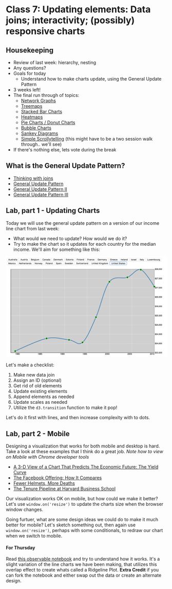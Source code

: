# Class 7: Updating elements: Data joins; interactivity; (possibly) responsive charts

## Housekeeping
* Review of last week: hierarchy, nesting
* Any questions?
* Goals for today
  * Understand how to make charts update, using the General Update Pattern
* 3 weeks left!
* The final run through of topics:
  * [Network Graphs](https://beta.observablehq.com/@mbostock/d3-force-directed-graph)
  * [Treemaps](https://beta.observablehq.com/@mbostock/d3-treemap)
  * [Stacked Bar Charts](https://beta.observablehq.com/@mbostock/d3-stacked-bar-chart)
  * [Heatmaps](https://beta.observablehq.com/@leoyuholo/hong-kong-temperature-heatmap)
  * [Pie Charts / Donut Charts](https://beta.observablehq.com/@mbostock/d3-pie-chart)
  * [Bubble Charts](https://beta.observablehq.com/@mbostock/d3-bubble-chart)
  * [Sankey Diagrams](https://beta.observablehq.com/@mbostock/d3-sankey-diagram)
  * [Simple Scrollytelling](https://pudding.cool/2017/03/comeback/) (this might have to be a two session walk through.. we'll see)
* If there's nothing else, lets vote during the break

## What is the General Update Pattern?
 * [Thinking with joins](http://bost.ocks.org/mike/join/)
 * [General Update Pattern](http://bl.ocks.org/mbostock/3808218)
 * [General Update Pattern II](http://bl.ocks.org/mbostock/3808221)
 * [General Update Pattern III](http://bl.ocks.org/mbostock/3808234)

## Lab, part 1 - Updating Charts

Today we will use the general update pattern on a version of our income line chart from last week:
 * What would we need to update? How would we do it?
 * Try to make the chart so it updates for each country for the median income. We'll aim for something like this:

<img src="images/Screen Shot 2016-10-04 at 10.16.01 PM.png">


Let's make a checklist:
  1. Make new data join
  2. Assign an ID (optional)
  3. Get rid of old elements
  4. Update existing elements
  5. Append elements as needed
  6. Update scales as needed
  7. Utilize the `d3.transition` function to make it pop!

Let's do it first with lines, and then increase complexity with to dots.

## Lab, part 2 - Mobile

Designing a visualization that works for both mobile and desktop is hard. Take a look at these examples that I think do a great job. *Note how to view on Mobile with Chrome developer tools*

  - [A 3-D View of a Chart That Predicts The Economic Future: The Yield Curve](http://www.nytimes.com/interactive/2015/03/19/upshot/3d-yield-curve-economic-growth.html)
  - [The Facebook Offering: How It Compares](http://www.nytimes.com/interactive/2012/05/17/business/dealbook/how-the-facebook-offering-compares.html)
  - [Fewer Helmets, More Deaths](http://www.nytimes.com/interactive/2014/03/31/science/motorcycle-helmet-laws.html)
  - [The Tenure Pipeline at Harvard Business School](http://www.nytimes.com/2013/09/08/education/harvard-case-study-gender-equity.html?ref=education)

Our visualization works OK on mobile, but how could we make it better? Let's use `window.on('resize')` to update the charts size when the browser window changes.

Going furtuer, what are some design ideas we could do to make it much better for mobile? Let's sketch something out, then again use `window.on('resize')`, perhaps with some conditionals, to redraw our chart when we switch to mobile.

#### For Thursday

Read [this observable notebook](https://beta.observablehq.com/@mbostock/psr-b1919-21) and try to understand how it works. It's a slight variation of the line charts we have been making, that utilizes this overlap effect to create whats called a Ridgeline Plot. **Extra Credit** if you can fork the notebook and either swap out the data or create an alternate design. 



